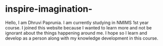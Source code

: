 # inspire-imagination-
Hello, I am Dhruvi Paprunia.
I am currently studying in NMIMS 1st year course.
I joined this website because I wanted to learn more and not be ignorant about the things happening around me. 
I hope so I learn and develop as a person along with my knowledge development in this course.

